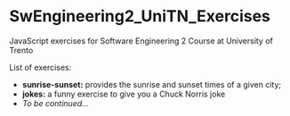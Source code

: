 # SwEngineering2_UniTN_Exercises
JavaScript exercises for Software Engineering 2 Course at University of Trento

List of exercises:
 <ul>
  <li><b>sunrise-sunset:</b> provides the sunrise and sunset times of a given city;</li>
  <li><b>jokes:</b> a funny exercise to give you a Chuck Norris joke</li>
  <li><i>To be continued...</i></li>
</ul> 
